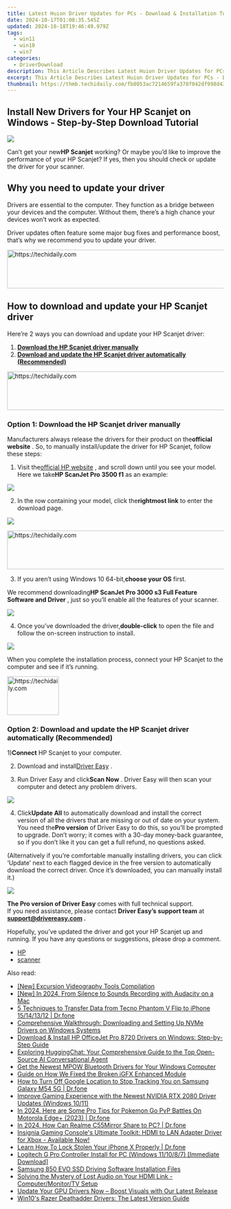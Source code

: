 ```yaml
---
title: Latest Huion Driver Updates for PCs - Download & Installation Tutorial
date: 2024-10-17T01:08:35.545Z
updated: 2024-10-18T19:46:49.979Z
tags:
  - win11
  - win10
  - win7
categories:
  - DriverDownload
description: This Article Describes Latest Huion Driver Updates for PCs - Download & Installation Tutorial
excerpt: This Article Describes Latest Huion Driver Updates for PCs - Download & Installation Tutorial
thumbnail: https://thmb.techidaily.com/fb8053ac7214659fa378f042df998d4365da978dd3a640439d6ee68045b0a185.jpg
---
```


## Install New Drivers for Your HP Scanjet on Windows - Step-by-Step Download Tutorial

![](https://images.drivereasy.com/wp-content/uploads/2020/08/2020-08-06_11-21-24-2.jpg)

 Can’t get your new**HP Scanjet** working? Or maybe you’d like to improve the performance of your HP Scanjet? If yes, then you should check or update the driver for your scanner.

## Why you need to update your driver

 Drivers are essential to the computer. They function as a bridge between your devices and the computer. Without them, there’s a high chance your devices won’t work as expected.

 Driver updates often feature some major bug fixes and performance boost, that’s why we recommend you to update your driver.

<!-- affiliate ads begin -->
<a href="https://appsumo.8odi.net/c/5597632/2068440/7443" target="_top" id="2068440">
  <img src="//a.impactradius-go.com/display-ad/7443-2068440" border="0" alt="https://techidaily.com" width="728" height="90"/>
</a>
<img height="0" width="0" src="https://appsumo.8odi.net/i/5597632/2068440/7443" style="position:absolute;visibility:hidden;" border="0" />
<!-- affiliate ads end -->

## How to download and update your HP Scanjet driver

Here’re 2 ways you can download and update your HP Scanjet driver:

1. **[Download the HP Scanjet driver manually](https://tools.techidaily.com/drivereasy/download/)**
2. **[Download and update the HP Scanjet driver automatically (Recommended)](https://www.drivereasy.com/knowledge/hp-scanjet-drivers-download-and-update-on-windows/#option2)**

<!-- affiliate ads begin -->
<a href="https://ephamedtechinc.pxf.io/c/5597632/2137207/26400" target="_top" id="2137207">
  <img src="//a.impactradius-go.com/display-ad/26400-2137207" border="0" alt="https://techidaily.com" width="728" height="90"/>
</a>
<img height="0" width="0" src="https://ephamedtechinc.pxf.io/i/5597632/2137207/26400" style="position:absolute;visibility:hidden;" border="0" />
<!-- affiliate ads end -->

### Option 1: Download the HP Scanjet driver manually

 Manufacturers always release the drivers for their product on the**official website** . So, to manually install/update the driver for HP Scanjet, follow these steps:

 1) Visit the[official HP website](https://support.hp.com/us-en/document/c04635830) , and scroll down until you see your model. Here we take**HP ScanJet Pro 3500 f1** as an example:

![](https://images.drivereasy.com/wp-content/uploads/2020/08/2020-08-06_12-23-46-1-1200x727.jpg)

 2) In the row containing your model, click the**rightmost link** to enter the download page.

![](https://images.drivereasy.com/wp-content/uploads/2020/08/2020-08-06_12-23-46-1200x727.jpg)

<!-- affiliate ads begin -->
<a href="https://aligracehair.sjv.io/c/5597632/2135375/19272" target="_top" id="2135375">
  <img src="//a.impactradius-go.com/display-ad/19272-2135375" border="0" alt="https://techidaily.com" width="728" height="90"/>
</a>
<img height="0" width="0" src="https://aligracehair.sjv.io/i/5597632/2135375/19272" style="position:absolute;visibility:hidden;" border="0" />
<!-- affiliate ads end -->

 3) If you aren’t using Windows 10 64-bit,**choose your OS** first.

 We recommend downloading**HP ScanJet Pro 3000 s3 Full Feature Software and Driver** , just so you’ll enable all the features of your scanner.

![](https://images.drivereasy.com/wp-content/uploads/2020/08/2020-08-06_12-25-10-1200x752.jpg)

 4) Once you’ve downloaded the driver,**double-click** to open the file and follow the on-screen instruction to install.

![](https://images.drivereasy.com/wp-content/uploads/2020/08/2020-08-06_12-32-40-1.jpg)

 When you complete the installation process, connect your HP Scanjet to the computer and see if it’s running.

<!-- affiliate ads begin -->
<a href="https://aligracehair.sjv.io/c/5597632/2135362/19272" target="_top" id="2135362">
  <img src="//a.impactradius-go.com/display-ad/19272-2135362" border="0" alt="https://techidaily.com" width="120" height="90"/>
</a>
<img height="0" width="0" src="https://aligracehair.sjv.io/i/5597632/2135362/19272" style="position:absolute;visibility:hidden;" border="0" />
<!-- affiliate ads end -->

### Option 2: Download and update the HP Scanjet driver automatically (Recommended)

 1)**Connect** HP Scanjet to your computer.

 2) Download and install[Driver Easy](https://tools.techidaily.com/drivereasy/download/) .

 3) Run Driver Easy and click**Scan Now** . Driver Easy will then scan your computer and detect any problem drivers.

![](https://images.drivereasy.com/wp-content/uploads/2020/08/2020-08-04_17-40-32-1.jpg)

 4) Click**Update All** to automatically download and install the correct version of all the drivers that are missing or out of date on your system. You need the**Pro version** of Driver Easy to do this, so you’ll be prompted to upgrade. Don’t worry; it comes with a 30-day money-back guarantee, so if you don’t like it you can get a full refund, no questions asked.  
  
 (Alternatively if you’re comfortable manually installing drivers, you can click ‘Update’ next to each flagged device in the free version to automatically download the correct driver. Once it’s downloaded, you can manually install it.)

![](https://images.drivereasy.com/wp-content/uploads/2020/08/2020-08-04_18-45-37-2.jpg)

**The Pro version of Driver Easy** comes with full technical support.  
 If you need assistance, please contact **Driver Easy’s support team** at **[support@drivereasy.com](https://tools.techidaily.com/drivereasy/download/) .**

 Hopefully, you’ve updated the driver and got your HP Scanjet up and running. If you have any questions or suggestions, please drop a comment.

* [HP](https://tools.techidaily.com/drivereasy/download/)
* [scanner](https://tools.techidaily.com/drivereasy/download/)

<ins class="adsbygoogle"
     style="display:block"
     data-ad-format="autorelaxed"
     data-ad-client="ca-pub-7571918770474297"
     data-ad-slot="1223367746"></ins>

<ins class="adsbygoogle"
     style="display:block"
     data-ad-client="ca-pub-7571918770474297"
     data-ad-slot="8358498916"
     data-ad-format="auto"
     data-full-width-responsive="true"></ins>

<span class="atpl-alsoreadstyle">Also read:</span>
<div><ul>
<li><a href="https://some-knowledge.techidaily.com/new-excursion-videography-tools-compilation/"><u>[New] Excursion Videography Tools Compilation</u></a></li>
<li><a href="https://video-screen-grab.techidaily.com/new-in-2024-from-silence-to-sounds-recording-with-audacity-on-a-mac/"><u>[New] In 2024, From Silence to Sounds Recording with Audacity on a Mac</u></a></li>
<li><a href="https://blog-min.techidaily.com/5-techniques-to-transfer-data-from-tecno-phantom-v-flip-to-iphone-15141312-drfone-by-drfone-transfer-from-android-transfer-from-android/"><u>5 Techniques to Transfer Data from Tecno Phantom V Flip to iPhone 15/14/13/12 | Dr.fone</u></a></li>
<li><a href="https://driver-download.techidaily.com/comprehensive-walkthrough-downloading-and-setting-up-nvme-drivers-on-windows-systems/"><u>Comprehensive Walkthrough: Downloading and Setting Up NVMe Drivers on Windows Systems</u></a></li>
<li><a href="https://driver-download.techidaily.com/download-and-install-hp-officejet-pro-8720-drivers-on-windows-step-by-step-guide/"><u>Download & Install HP OfficeJet Pro 8720 Drivers on Windows: Step-by-Step Guide</u></a></li>
<li><a href="https://tech-haven.techidaily.com/exploring-huggingchat-your-comprehensive-guide-to-the-top-open-source-ai-conversational-agent/"><u>Exploring HuggingChat: Your Comprehensive Guide to the Top Open-Source AI Conversational Agent</u></a></li>
<li><a href="https://driver-download.techidaily.com/get-the-newest-mpow-bluetooth-drivers-for-your-windows-computer/"><u>Get the Newest MPOW Bluetooth Drivers for Your Windows Computer</u></a></li>
<li><a href="https://driver-download.techidaily.com/guide-on-how-we-fixed-the-broken-igfx-enhanced-module/"><u>Guide on How We Fixed the Broken iGFX Enhanced Module</u></a></li>
<li><a href="https://android-location-track.techidaily.com/how-to-turn-off-google-location-to-stop-tracking-you-on-samsung-galaxy-m54-5g-drfone-by-drfone-virtual-android/"><u>How to Turn Off Google Location to Stop Tracking You on Samsung Galaxy M54 5G | Dr.fone</u></a></li>
<li><a href="https://driver-download.techidaily.com/improve-gaming-experience-with-the-newest-nvidia-rtx-2080-driver-updates-windows-1011/"><u>Improve Gaming Experience with the Newest NVIDIA RTX 2080 Driver Updates (Windows 10/11)</u></a></li>
<li><a href="https://android-pokemon-go.techidaily.com/in-2024-here-are-some-pro-tips-for-pokemon-go-pvp-battles-on-motorola-edgeplus-2023-drfone-by-drfone-virtual-android/"><u>In 2024, Here are Some Pro Tips for Pokemon Go PvP Battles On Motorola Edge+ (2023) | Dr.fone</u></a></li>
<li><a href="https://screen-mirror.techidaily.com/in-2024-how-can-realme-c55mirror-share-to-pc-drfone-by-drfone-android/"><u>In 2024, How Can Realme C55Mirror Share to PC? | Dr.fone</u></a></li>
<li><a href="https://driver-download.techidaily.com/insignia-gaming-consoles-ultimate-toolkit-hdmi-to-lan-adapter-driver-for-xbox-available-now/"><u>Insignia Gaming Console's Ultimate Toolkit: HDMI to LAN Adapter Driver for Xbox - Available Now!</u></a></li>
<li><a href="https://iphone-unlock.techidaily.com/learn-how-to-lock-stolen-your-iphone-x-properly-drfone-by-drfone-ios/"><u>Learn How To Lock Stolen Your iPhone X Properly | Dr.fone</u></a></li>
<li><a href="https://driver-download.techidaily.com/logitech-g-pro-controller-install-for-pc-windows-111087-immediate-download/"><u>Logitech G Pro Controller Install for PC (Windows 11/10/8/7) [Immediate Download]</u></a></li>
<li><a href="https://driver-download.techidaily.com/samsung-850-evo-ssd-driving-software-installation-files/"><u>Samsung 850 EVO SSD Driving Software Installation Files</u></a></li>
<li><a href="https://sound-issues.techidaily.com/solving-the-mystery-of-lost-audio-on-your-hdmi-link-computermonitortv-setup/"><u>Solving the Mystery of Lost Audio on Your HDMI Link - Computer/Monitor/TV Setup</u></a></li>
<li><a href="https://driver-download.techidaily.com/update-your-gpu-drivers-now-boost-visuals-with-our-latest-release/"><u>Update Your GPU Drivers Now – Boost Visuals with Our Latest Release</u></a></li>
<li><a href="https://driver-error.techidaily.com/win10s-razer-deathadder-drivers-the-latest-version-guide/"><u>Win10's Razer Deathadder Drivers: The Latest Version Guide</u></a></li>
</ul></div>


